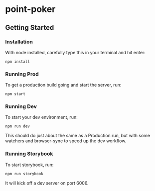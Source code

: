 # point-poker

## Getting Started

### Installation

With node installed, carefully type this in your terminal and hit enter:

```
npm install
```

### Running Prod

To get a production build going and start the server, run:

```
npm start
```

### Running Dev

To start your dev environment, run:

```
npm run dev
```

This should do just about the same as a Production run, but with some watchers and browser-sync to speed up the dev workflow.


### Running Storybook

To start storybook, run:

```
npm run storybook
```

It will kick off a dev server on port 6006.
